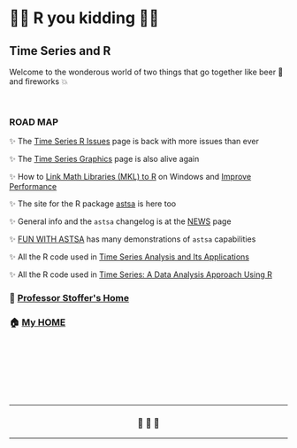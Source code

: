 # &#128018;&#128018; R you kidding &#128018;&#128018;

## Time Series and R

  Welcome to the wonderous world of two things that  go together like beer &#127866; and fireworks 💥 	  




<br/>

### ROAD MAP 

 &#10024; The [Time Series R Issues](https://nickpoison.github.io/rissues) page is back with more issues than ever

 &#10024; The [Time Series Graphics](https://nickpoison.github.io/tsgraph) page is also alive again

 &#10024; How to [Link Math Libraries (MKL) to R](https://nickpoison.github.io/mkl) on Windows and [Improve Performance](https://blog.revolutionanalytics.com/2010/06/performance-benefits-of-multithreaded-r.html)

 &#10024; The site for the R package [astsa](https://github.com/nickpoison/astsa/blob/master/README.md) is here too

 &#10024; General info and the `astsa` changelog is at the [NEWS](https://github.com/nickpoison/astsa/blob/master/NEWS.md) page

 &#10024;  [FUN WITH ASTSA](https://github.com/nickpoison/astsa/blob/master/fun_with_astsa/fun_with_astsa.md) has many demonstrations of `astsa` capabilities


&#10024;  All the R code used in [Time Series Analysis and Its Applications](https://github.com/nickpoison/tsa4/blob/master/textRcode.md)


&#10024;  All the R code used in [Time Series: A Data Analysis Approach Using R](https://github.com/nickpoison/tsda/blob/main/Rcode.md)


### &#127969; [Professor Stoffer's Home](https://dsstoffer.github.io/)

### &#127968;  [My HOME](https://github.com/nickpoison)




<br/><br/><br/><br/><br/><br/>


---

<h3 style="text-align: center;">&#128584;  &#128585;  &#128586; </h3>

---







